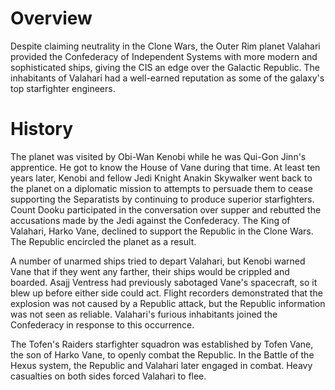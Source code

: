 # Overview
Despite claiming neutrality in the Clone Wars, the Outer Rim planet Valahari provided the Confederacy of Independent Systems with more modern and sophisticated ships, giving the CIS an edge over the Galactic Republic.
The inhabitants of Valahari had a well-earned reputation as some of the galaxy's top starfighter engineers.

# History
The planet was visited by Obi-Wan Kenobi while he was  Qui-Gon Jinn's apprentice.
He got to know the House of Vane during that time.
At least ten years later, Kenobi and fellow Jedi Knight Anakin Skywalker went back to the planet on a diplomatic mission to attempts to persuade them to cease supporting the Separatists by continuing to produce superior starfighters.
Count Dooku participated in the conversation over supper and rebutted the accusations made by the Jedi against the Confederacy.
The King of Valahari, Harko Vane, declined to support the Republic in the Clone Wars.
The Republic encircled the planet as a result.
   

A number of unarmed ships tried to depart Valahari, but Kenobi warned Vane that if they went any farther, their ships would be crippled and boarded.
Asajj Ventress had previously sabotaged Vane's spacecraft, so it blew up before either side could act.
Flight recorders demonstrated that the explosion was not caused by a Republic attack, but the Republic information was not seen as reliable.
Valahari's furious inhabitants joined the Confederacy in response to this occurrence.

The Tofen's Raiders starfighter squadron was established by Tofen Vane, the son of Harko Vane, to openly combat the Republic.
In the Battle of the Hexus system, the Republic and Valahari later engaged in combat.
Heavy casualties on both sides forced Valahari to flee.
